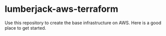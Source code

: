 # lumberjack-aws-terraform
Use this repository to create the base infrastructure on AWS. Here is a good place to get started.
